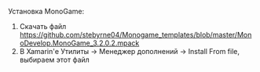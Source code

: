 Установка MonoGame: <br>
1. Скачать файл https://github.com/stebyrne04/Monogame_templates/blob/master/MonoDevelop.MonoGame_3.2.0.2.mpack<br>
2. В Xamarin'е Утилиты -> Менеджер дополнений -> Install From file, выбираем этот файл<br>
